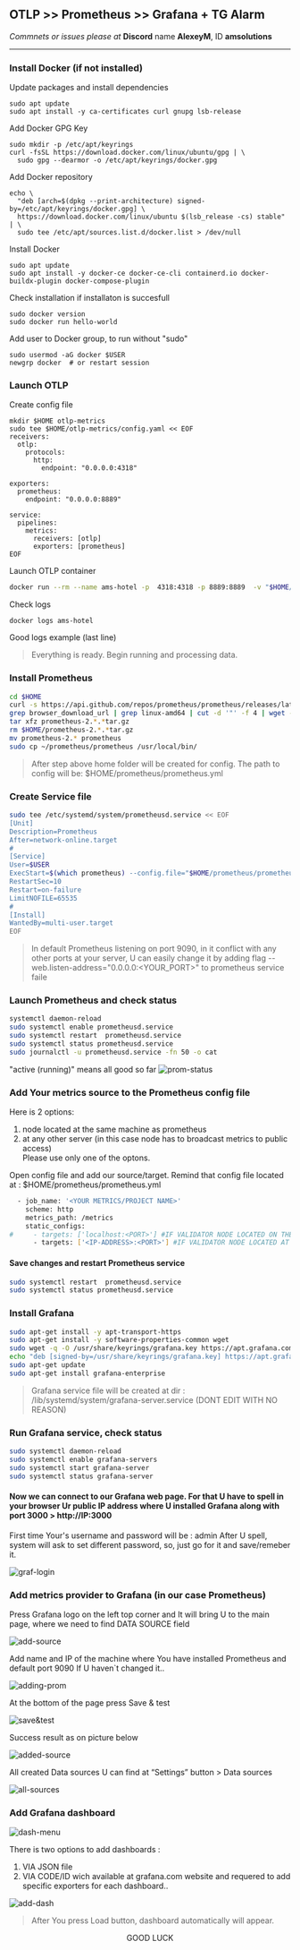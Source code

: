 ## OTLP >> Prometheus >> Grafana + TG Alarm

*Commnets or issues please at* **Discord** name **AlexeyM**,  ID **amsolutions**  
* * *

### Install Docker (if not installed)  
Update packages and install dependencies  
```
sudo apt update
sudo apt install -y ca-certificates curl gnupg lsb-release
```
Add Docker GPG Key  
```
sudo mkdir -p /etc/apt/keyrings
curl -fsSL https://download.docker.com/linux/ubuntu/gpg | \
  sudo gpg --dearmor -o /etc/apt/keyrings/docker.gpg
```
Add Docker repository  
```
echo \
  "deb [arch=$(dpkg --print-architecture) signed-by=/etc/apt/keyrings/docker.gpg] \
  https://download.docker.com/linux/ubuntu $(lsb_release -cs) stable" | \
  sudo tee /etc/apt/sources.list.d/docker.list > /dev/null
```
Install Docker  
```
sudo apt update
sudo apt install -y docker-ce docker-ce-cli containerd.io docker-buildx-plugin docker-compose-plugin
```
Check installation if installaton is succesfull  
```
sudo docker version
sudo docker run hello-world
```
Add user to Docker group, to run without "sudo"  
```
sudo usermod -aG docker $USER
newgrp docker  # or restart session
```

### Launch OTLP 
Create config file
```
mkdir $HOME otlp-metrics
sudo tee $HOME/otlp-metrics/config.yaml << EOF
receivers:
  otlp:
    protocols:
      http:
        endpoint: "0.0.0.0:4318" 

exporters:
  prometheus:
    endpoint: "0.0.0.0:8889" 

service:
  pipelines:
    metrics:
      receivers: [otlp]
      exporters: [prometheus]
EOF
```

Launch OTLP container

```bash
docker run --rm --name ams-hotel -p  4318:4318 -p 8889:8889  -v "$HOME/otlp-metrics/config.yaml":/etc/otelcol/config.yaml -d otel/opentelemetry-collector:latest
```
Check logs  
```
docker logs ams-hotel
```
Good logs example (last line)
> Everything is ready. Begin running and processing data.

### Install Prometheus
```bash
cd $HOME
curl -s https://api.github.com/repos/prometheus/prometheus/releases/latest | \
grep browser_download_url | grep linux-amd64 | cut -d '"' -f 4 | wget -qi -
tar xfz prometheus-2.*.*tar.gz
rm $HOME/prometheus-2.*.*tar.gz
mv prometheus-2.* prometheus
sudo cp ~/prometheus/prometheus /usr/local/bin/
```
> After step above home folder will be created for config. The path to config will be: $HOME/prometheus/prometheus.yml

### Create Service file

```bash
sudo tee /etc/systemd/system/prometheusd.service << EOF
[Unit]
Description=Prometheus 
After=network-online.target
#
[Service]
User=$USER
ExecStart=$(which prometheus) --config.file="$HOME/prometheus/prometheus.yml"
RestartSec=10
Restart=on-failure
LimitNOFILE=65535
#
[Install]
WantedBy=multi-user.target
EOF
```
> In default Prometheus listening on port 9090, in it conflict with any other ports at your server, U can easily change it by adding flag --web.listen-address="0.0.0.0:<YOUR_PORT>" to prometheus service faile

### Launch Prometheus and check status

```bash
systemctl daemon-reload
sudo systemctl enable prometheusd.service
sudo systemctl restart  prometheusd.service
sudo systemctl status prometheusd.service
sudo journalctl -u prometheusd.service -fn 50 -o cat
```
"active (running)" means all good so far
![prom-status](https://github.com/AlexToTheMoon/AM-Solutions/blob/main/files/grafana/prom-status.png)

### Add Your metrics source to the Prometheus config file  

Here is 2 options:  
1) node located at the same machine as prometheus   
2) at any other server (in this case node has to broadcast metrics to public access)    
Please use only one of the optons.

Open config file and add our source/target. Remind that config file located at : $HOME/prometheus/prometheus.yml

```bash
  - job_name: '<YOUR METRICS/PROJECT NAME>'
    scheme: http
    metrics_path: /metrics
    static_configs:
#     - targets: ['localhost:<PORT>'] #IF VALIDATOR NODE LOCATED ON THE SAME SERVER
      - targets: ['<IP-ADDRESS>:<PORT>'] #IF VALIDATOR NODE LOCATED AT ANOTHER SERVER
```

#### Save changes and restart Prometheus service
```bash
sudo systemctl restart  prometheusd.service
sudo systemctl status prometheusd.service
```

### Install Grafana
```bash
sudo apt-get install -y apt-transport-https
sudo apt-get install -y software-properties-common wget
sudo wget -q -O /usr/share/keyrings/grafana.key https://apt.grafana.com/gpg.key
echo "deb [signed-by=/usr/share/keyrings/grafana.key] https://apt.grafana.com beta main" | sudo tee -a /etc/apt/sources.list.d/grafana.list
sudo apt-get update
sudo apt-get install grafana-enterprise
```
> Grafana service file will be created at dir : /lib/systemd/system/grafana-server.service (DONT EDIT WITH NO REASON)

### Run Grafana service, check status

```bash
sudo systemctl daemon-reload
sudo systemctl enable grafana-servers
sudo systemctl start grafana-server
sudo systemctl status grafana-server
```  

#### Now we can connect to our Grafana web page. For that U have to spell in your browser Ur public IP address where U installed Grafana along with port 3000 > http://IP:3000  

First time Your's username and password will be : admin
After U spell, system will ask to set different password, so, just go for it and save/remeber it.

![graf-login](https://github.com/AlexToTheMoon/AM-Solutions/blob/main/files/grafana/graf-login.png)  



### Add metrics provider to Grafana (in our case Prometheus)  

Press Grafana logo on the left top corner and It will bring U to the main page, where we need to find DATA SOURCE field  

![add-source](https://github.com/AlexToTheMoon/AM-Solutions/blob/main/files/grafana/data-s.png ) 

Add name and IP of the machine where You have installed Prometheus and default port 9090 If U haven`t changed it..  

![adding-prom](https://github.com/AlexToTheMoon/AM-Solutions/blob/main/files/grafana/adding-source.png)

At the bottom of the page press Save & test

![save&test](https://github.com/AlexToTheMoon/AM-Solutions/blob/main/files/grafana/save-test.png)

Success result as on picture below

![added-source](https://github.com/AlexToTheMoon/AM-Solutions/blob/main/files/grafana/working-source.png)

All created Data sources U can find at “Settings” button > Data sources

![all-sources](https://github.com/AlexToTheMoon/AM-Solutions/blob/main/files/grafana/data-sources.png) 

### Add Grafana dashboard

![dash-menu](https://github.com/AlexToTheMoon/AM-Solutions/blob/main/files/grafana/add-dashboard.png)

There is two options to add dashboards :  
1) VIA JSON file  
2) VIA CODE/ID wich available at grafana.com website and requered to add specific exporters for each dashboard..  

![add-dash](https://github.com/AlexToTheMoon/AM-Solutions/blob/main/files/grafana/add-dash.png)  

> After You press Load button, dashboard automatically will appear.


<p align="center">
    GOOD LUCK
</p>
